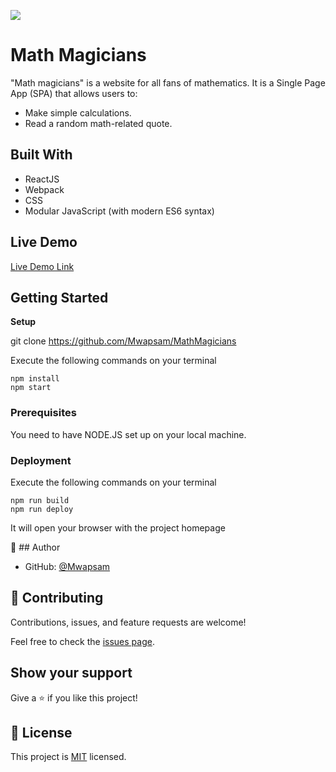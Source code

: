 ![](https://img.shields.io/badge/Microverse-blueviolet)

# Math Magicians

"Math magicians" is a website for all fans of mathematics. It is a Single Page App (SPA) that allows users to:

- Make simple calculations.
- Read a random math-related quote.

## Built With

- ReactJS
- Webpack
- CSS
- Modular JavaScript (with modern ES6 syntax)

## Live Demo

[Live Demo Link](https://mathmagicians12.herokuapp.com/)

## Getting Started

**Setup**

git clone https://github.com/Mwapsam/MathMagicians

Execute the following commands on your terminal
```
npm install
npm start
```

### Prerequisites

You need to have NODE.JS set up on your local machine.


### Deployment

Execute the following commands on your terminal

```
npm run build
npm run deploy
```

It will open your browser with the project homepage

👤 ## Author

- GitHub: [@Mwapsam](https://github.com/Mwapsam)

## 🤝 Contributing

Contributions, issues, and feature requests are welcome!

Feel free to check the [issues page](../../issues/).

## Show your support

Give a ⭐️ if you like this project!

## 📝 License

This project is [MIT](./MIT.md) licensed.
